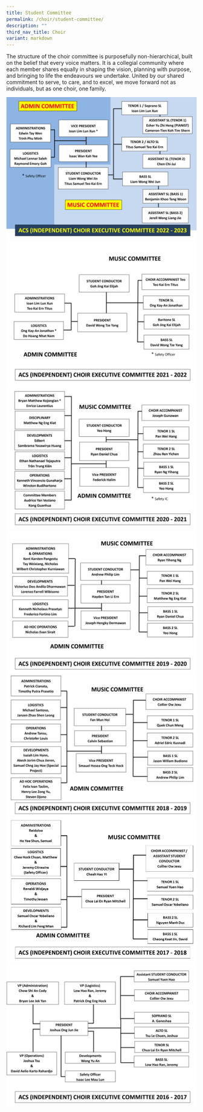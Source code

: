 ```yaml
---
title: Student Committee
permalink: /choir/student-committee/
description: ""
third_nav_title: Choir
variant: markdown
---
```

The structure of the choir committee is purposefully non-hierarchical, built on the belief that every voice matters. It is a collegial community where each member shares equally in shaping the vision, planning with purpose, and bringing to life the endeavours we undertake. United by our shared commitment to serve, to care, and to excel, we move forward not as individuals, but as one choir, one family.


![](/images/Performing%20Arts/Choir/choir%20exco%202022-2023.jpg)
![](/images/Choir-ExCo-2021-2022-1-2048x1536.jpg)
![](/images/Choir-ExCo-2021-2048x1536.jpg)
![](/images/Choir-ExCo-2019-2020-at-a-glance-updated-20191106-20-1350x1013.jpg)
![](/images/Choir-ExCo-2018-2019-1350x1013.jpg)
![](/images/Choir-ExCo-2017-2018-2.jpg)
![](/images/Choir-ExCo-2016-2017-1350x1013.jpg)